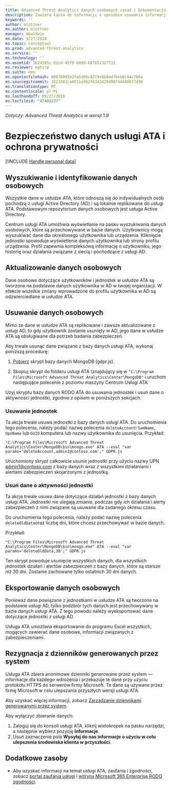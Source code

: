 ```yaml
---
title: Advanced Threat Analytics danych osobowych zasad | Dokumentacja firmy Microsoft
description: Zawiera łącza do informacji o sposobie usuwania informacji prywatnych, jak i dane osobiste z usługi ATA.
keywords: ''
author: mlottner
ms.author: mlottner
manager: mbaldwin
ms.date: 9/27/2018
ms.topic: conceptual
ms.prod: advanced-threat-analytics
ms.service: ''
ms.technology: ''
ms.assetid: 1b2d185c-62cd-45f0-b0dd-687b51317f32
ms.reviewer: ophirp
ms.suite: ems
ms.openlocfilehash: 08876085e3fe5d86c8219c6b0ad7beb8c44c700a
ms.sourcegitcommit: 1b23381ca4551a902f6343428d98f44480077d30
ms.translationtype: MT
ms.contentlocale: pl-PL
ms.lasthandoff: 09/27/2018
ms.locfileid: "47403237"
---
```

*Dotyczy: Advanced Threat Analytics w wersji 1.9*

# <a name="ata-data-security-and-privacy"></a>Bezpieczeństwo danych usługi ATA i ochrona prywatności

[!INCLUDE [Handle personal data](../includes/gdpr-intro-sentence.md)]

## <a name="searching-for-and-identifying-personal-data"></a>Wyszukiwanie i identyfikowanie danych osobowych 

Wszystkie dane w usłudze ATA, które odnoszą się do indywidualnych osób pochodzą z usługi Active Directory (AD) i są lokalnie replikowane do usługi ATA. Podstawowym repozytorium danych osobowych jest usługa Active Directory. 

Centrum usługi ATA umożliwia wyświetlanie na pasku wyszukiwania danych osobowych, które są przechowywane w bazie danych. Użytkownicy mogą wyszukiwać dane dla określonego użytkownika lub urządzenia. Kliknięcie jednostki spowoduje wyświetlenie danych użytkownika lub strony profilu urządzenia. Profil zapewnia kompleksową informację o użytkowniku, jego historię oraz działania związane z siecią i pochodzące z usługi AD. 

## <a name="updating-personal-data"></a>Aktualizowanie danych osobowych 

Dane osobowe dotyczące użytkowników i jednostek w usłudze ATA są tworzone na podstawie danych użytkownika w AD w twojej organizacji. W efekcie wszelkie zmiany wprowadzone do profilu użytkownika w AD są odzwierciedlane w usłudze ATA. 

## <a name="deleting-personal-data"></a>Usuwanie danych osobowych 

Mimo że dane w usłudze ATA są replikowane i zawsze aktualizowane z usługi AD, to gdy użytkownik zostanie usunięty w AD, jego dane w usłudze ATA są obsługiwane dla potrzeb badania zabezpieczeń. 

Aby trwale usunąć dane związane z bazy danych usługi ATA, wykonaj poniższą procedurę: 

1. [Pobierz](https://aka.ms/ata-gdpr-script) skrypt bazy danych MongoDB (gdpr.js).  

2. Skopiuj skrypt do folderu usługi ATA (znajdujący się w `"C:\Program Files\Microsoft Advanced Threat Analytics\Center\MongoDB"` i uruchom następujące polecenie z poziomu maszyny Centrum Usługi ATA: 

Użyj skryptu bazy danych RODO ATA do usuwania jednostek i usuń dane o aktywności jednostki, zgodnie z opisem w poniższych sekcjach.

### <a name="delete-entities"></a>Usuwanie jednostek

Ta akcja trwale usuwa jednostki z bazy danych usługi ATA. Do uruchomienia tego polecenia, należy podać nazwę polecenia `deleteAccount`i `SamName`, `UpnName` lub `GUID` komputera lub nazwy użytkownika do usunięcia. Przykład: 

`"C:\Program Files\Microsoft Advanced Threat Analytics\Center\MongoDB\bin\mongo.exe" ATA --eval "var params='deleteAccount,admin1@contoso.com';" GDPR.js`

Uruchomiony skrypt całkowicie usunie jednostki przy użyciu nazwy UPN admin1@contoso.com z bazy danych wraz z wszystkimi działaniami i alertami zabezpieczeń skojarzonymi z jednostką. 

### <a name="delete-entity-activity-data"></a>Usuń dane o aktywności jednostki

Ta akcja trwale usuwa dane dotyczące działań jednostki z bazy danych usługi ATA. Jednostki nie ulegają zmianie, podczas gdy ich działania i alerty zabezpieczeń z nimi związane są usuwane dla zadanego okresu czasu. 

Do uruchomienia tego polecenia, należy podać nazwę polecenia `deleteOldData`oraz liczbę dni, które chcesz przechowywać w bazie danych. 

Przykład: 

`"C:\Program Files\Microsoft Advanced Threat Analytics\Center\MongoDB\bin\mongo.exe" ATA --eval "var params='deleteOldData,30';" GDPR.js`

Ten skrypt powoduje usunięcie wszystkich danych, dla wszystkich jednostek działań i alertów zabezpieczeń z bazy danych, które są starsze niż 30 dni. Zostanie zachowane tylko ostatnich 30 dni danych.

## <a name="exporting-personal-data"></a>Eksportowanie danych osobowych 

Ponieważ dane powiązane z jednostkami w usłudze ATA są tworzone na podstawie usługi AD, tylko podzbiór tych danych jest przechowywany w bazie danych usługi ATA. Z tego powodu należy wyeksportować dane dotyczące jednostki z usługi AD. 

Usługa ATA umożliwia eksportowanie do programu Excel wszystkich, mogących zawierać dane osobowe, informacji związanych z zabezpieczeniami. 

 
## <a name="opt-out-of-system-generated-logs"></a>Rezygnacja z dzienników generowanych przez system 

Usługa ATA zbiera anonimowe dzienniki generowane przez system — informacje dla każdego wdrożenia i przekazuje te dane przy użyciu protokołu HTTPS do serwerów firmy Microsoft. Te dane są używane przez firmę Microsoft w celu ulepszania przyszłych wersji usługi ATA. 

Aby uzyskać więcej informacji, zobacz [Zarządzanie dziennikami generowanymi przez system](manage-telemetry-settings.md).

Aby wyłączyć zbieranie danych:

1. Zaloguj się do konsoli usługi ATA, kliknij wielokropek na pasku narzędzi, a następnie wybierz pozycję **Informacje**. 
2. Usuń zaznaczenie pola **Wysyłaj do nas informacje o użyciu w celu ulepszenia środowiska klienta w przyszłości**. 

## <a name="additional-resources"></a>Dodatkowe zasoby

- Aby uzyskać informacji na temat usługi ATA, zaufania i zgodności, zobacz [portal zaufania usługi](https://servicetrust.microsoft.com/ViewPage/GDPRGetStarted) i [witryny Microsoft 365 Enterprise RODO zgodności](https://docs.microsoft.com/microsoft-365/compliance/compliance-solutions-overview).
